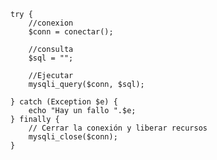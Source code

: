 
    try {
        //conexion
        $conn = conectar();

        //consulta
        $sql = "";

        //Ejecutar
        mysqli_query($conn, $sql);

    } catch (Exception $e) {
        echo "Hay un fallo ".$e;
    } finally {
        // Cerrar la conexión y liberar recursos
        mysqli_close($conn);
    }